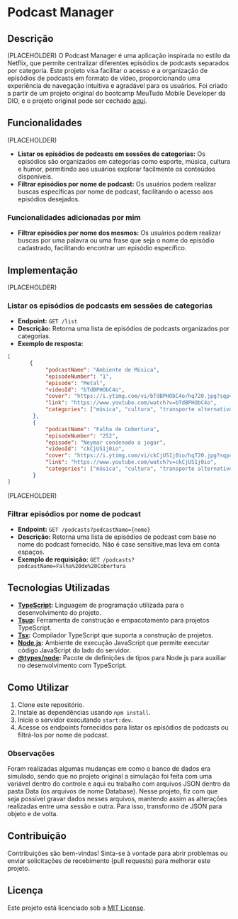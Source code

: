 # Podcast Manager

## Descrição

(PLACEHOLDER)
O Podcast Manager é uma aplicação inspirada no estilo da Netflix, que permite centralizar diferentes episódios de podcasts separados por categoria. Este projeto visa facilitar o acesso e a organização de episódios de podcasts em formato de vídeo, proporcionando uma experiência de navegação intuitiva e agradável para os usuários. Foi criado a partir de um projeto original do bootcamp MeuTudo Mobile Developer da DIO, e o projeto original pode ser cechado [aqui](https://github.com/felipeAguiarCode/node-ts-webapi-without-frameworks-podcast-menager).

## Funcionalidades


(PLACEHOLDER)
- **Listar os episódios de podcasts em sessões de categorias:** Os episódios são organizados em categorias como esporte, música, cultura e humor, permitindo aos usuários explorar facilmente os conteúdos disponíveis.
- **Filtrar episódios por nome de podcast:** Os usuários podem realizar buscas específicas por nome de podcast, facilitando o acesso aos episódios desejados.

### Funcionalidades adicionadas por mim
- **Filtrar episódios por nome dos mesmos:** Os usuários podem realizar buscas por uma palavra ou uma frase que seja o nome do episódio cadastrado, facilitando encontrar um episódio específico.

## Implementação


(PLACEHOLDER)
### Listar os episódios de podcasts em sessões de categorias

- **Endpoint:** `GET /list`
- **Descrição:** Retorna uma lista de episódios de podcasts organizados por categorias.
- **Exemplo de resposta:**

```json
[
       {
            "podcastName": "Ambiente de Música",
            "episodeNumber": "1",
            "episode": "Metal",
            "videoId": "bTdBPHObC4o",
            "cover": "https://i.ytimg.com/vi/bTdBPHObC4o/hq720.jpg?sqp=-oaymwFBCNAFEJQDSFryq4qpAzMIARUAAIhCGAHYAQHiAQoIGBACGAY4AUAB8AEB-AH-CYAC0AWKAgwIABABGH8gOig0MA8=&rs=AOn4CLBbS7zzq_xIjdTeUFN8wz5CCzKfag",
            "link": "https://www.youtube.com/watch?v=bTdBPHObC4o",
            "categories": ["música", "cultura", "transporte alternativo"]    
        },
        {
            "podcastName": "Falha de Cobertura",
            "episodeNumber": "252",
            "episode": "Neymar condenado a jogar",
            "videoId": "ckCjUS1j0io",
            "cover": "https://i.ytimg.com/vi/ckCjUS1j0io/hq720.jpg?sqp=-oaymwEnCNAFEJQDSFryq4qpAxkIARUAAIhCGAHYAQHiAQoIGBACGAY4AUAB&rs=AOn4CLBHBPbIsdGgJzz8tm0qXzKMRa51KA",
            "link": "https://www.youtube.com/watch?v=ckCjUS1j0io",
            "categories": ["música", "cultura", "transporte alternativo"]    
        }
]
```
(PLACEHOLDER)
### Filtrar episódios por nome de podcast

- **Endpoint:** `GET /podcasts?podcastName={nome}`
- **Descrição:** Retorna uma lista de episódios de podcast com base no nome do podcast fornecido. Não é case sensitive,mas leva em conta espaços.
- **Exemplo de requisição:** `GET /podcasts?podcastName=Falha%20de%20Cobertura`




## Tecnologias Utilizadas

- **[TypeScript](https://www.typescriptlang.org/):** Linguagem de programação utilizada para o desenvolvimento do projeto.
- **[Tsup](https://github.com/egoist/tsup):** Ferramenta de construção e empacotamento para projetos TypeScript.
- **[Tsx](https://github.com/egoist/tsx):** Compilador TypeScript que suporta a construção de projetos.
- **[Node.js](https://nodejs.org/):** Ambiente de execução JavaScript que permite executar código JavaScript do lado do servidor.
- **[@types/node](https://www.npmjs.com/package/@types/node):** Pacote de definições de tipos para Node.js para auxiliar no desenvolvimento com TypeScript.

## Como Utilizar

1. Clone este repositório.
2. Instale as dependências usando `npm install`.
3. Inicie o servidor executando `start:dev`.
4. Acesse os endpoints fornecidos para listar os episódios de podcasts ou filtrá-los por nome de podcast.

### Observações

Foram realizadas algumas mudanças em como o banco de dados era simulado, sendo que no projeto original a simulação foi feita com uma variável dentro do controle e aqui eu trabalho com arquivos JSON dentro da pasta Data (os arquivos de nome Database). Nesse projeto, fiz com que seja possível gravar dados nesses arquivos, mantendo assim as alterações realizadas entre uma sessão e outra. Para isso, transformo de JSON para objeto e de volta.

## Contribuição

Contribuições são bem-vindas! Sinta-se à vontade para abrir problemas ou enviar solicitações de recebimento (pull requests) para melhorar este projeto.

## Licença

Este projeto está licenciado sob a [MIT License](LICENSE).